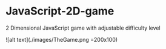 # JavaScript-2D-game
2 Dimensional JavaScript game with adjustable difficulty level

![alt text](./images/TheGame.png =200x100)
